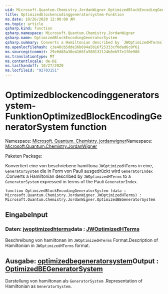 ```yaml
---
uid: Microsoft.Quantum.Chemistry.JordanWigner.OptimizedBlockEncodingGeneratorSystem
title: Optimizedblockencodinggeneratorsystem-Funktion
ms.date: 10/26/2020 12:00:00 AM
ms.topic: article
qsharp.kind: function
qsharp.namespace: Microsoft.Quantum.Chemistry.JordanWigner
qsharp.name: OptimizedBlockEncodingGeneratorSystem
qsharp.summary: Converts a Hamiltonian described by `JWOptimizedHTerms` to a `GeneratorSystem` expressed in terms of the Pauli `GeneratorIndex`.
ms.openlocfilehash: c3e48cb5dde36b694a5b16f25333cf0dad6c0f61
ms.sourcegitcommit: 29e0d88a30e4166fa580132124b0eb57e1f0e986
ms.translationtype: MT
ms.contentlocale: de-DE
ms.lasthandoff: 10/27/2020
ms.locfileid: "92703151"
---
```

# <a name="optimizedblockencodinggeneratorsystem-function"></a><span data-ttu-id="bfd02-102">Optimizedblockencodinggeneratorsystem-Funktion</span><span class="sxs-lookup"><span data-stu-id="bfd02-102">OptimizedBlockEncodingGeneratorSystem function</span></span>

<span data-ttu-id="bfd02-103">Namespace: [Microsoft. Quantum. Chemistry. jordanwigner](xref:Microsoft.Quantum.Chemistry.JordanWigner)</span><span class="sxs-lookup"><span data-stu-id="bfd02-103">Namespace: [Microsoft.Quantum.Chemistry.JordanWigner](xref:Microsoft.Quantum.Chemistry.JordanWigner)</span></span>

<span data-ttu-id="bfd02-104">Paketen [](https://nuget.org/packages/)</span><span class="sxs-lookup"><span data-stu-id="bfd02-104">Package: [](https://nuget.org/packages/)</span></span>


<span data-ttu-id="bfd02-105">Konvertiert eine von beschriebene hamiltona `JWOptimizedHTerms` in eine, `GeneratorSystem` die in Form von Pauli ausgedrückt wird `GeneratorIndex` .</span><span class="sxs-lookup"><span data-stu-id="bfd02-105">Converts a Hamiltonian described by `JWOptimizedHTerms` to a `GeneratorSystem` expressed in terms of the Pauli `GeneratorIndex`.</span></span>

```qsharp
function OptimizedBlockEncodingGeneratorSystem (data : Microsoft.Quantum.Chemistry.JordanWigner.JWOptimizedHTerms) : Microsoft.Quantum.Chemistry.JordanWigner.OptimizedBEGeneratorSystem
```


## <a name="input"></a><span data-ttu-id="bfd02-106">Eingabe</span><span class="sxs-lookup"><span data-stu-id="bfd02-106">Input</span></span>

### <a name="data--jwoptimizedhterms"></a><span data-ttu-id="bfd02-107">Daten: [jwoptimizedhterms](xref:Microsoft.Quantum.Chemistry.JordanWigner.JWOptimizedHTerms)</span><span class="sxs-lookup"><span data-stu-id="bfd02-107">data : [JWOptimizedHTerms](xref:Microsoft.Quantum.Chemistry.JordanWigner.JWOptimizedHTerms)</span></span>

<span data-ttu-id="bfd02-108">Beschreibung von hamiltonan im `JWOptimizedHTerms` Format.</span><span class="sxs-lookup"><span data-stu-id="bfd02-108">Description of Hamiltonian in `JWOptimizedHTerms` format.</span></span>



## <a name="output--optimizedbegeneratorsystem"></a><span data-ttu-id="bfd02-109">Ausgabe: [optimizedbegeneratorsystem](xref:Microsoft.Quantum.Chemistry.JordanWigner.OptimizedBEGeneratorSystem)</span><span class="sxs-lookup"><span data-stu-id="bfd02-109">Output : [OptimizedBEGeneratorSystem](xref:Microsoft.Quantum.Chemistry.JordanWigner.OptimizedBEGeneratorSystem)</span></span>

<span data-ttu-id="bfd02-110">Darstellung von hamiltonan als `GeneratorSystem` .</span><span class="sxs-lookup"><span data-stu-id="bfd02-110">Representation of Hamiltonian as `GeneratorSystem`.</span></span>